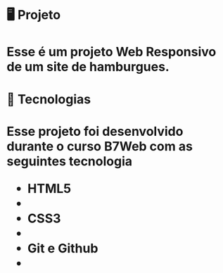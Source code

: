 <h1> 🖥️ Projeto <h1/>

<p>Esse é um projeto Web Responsivo de um site de hamburgues.<p/>

<h1> 🚀 Tecnologias <h1/>

<p> Esse projeto foi desenvolvido durante o curso B7Web com as seguintes tecnologia <p/>

<ul>
    <li>HTML5<li/>
    <li>CSS3<li/>
    <li>Git e Github<li/>

<ul/>




